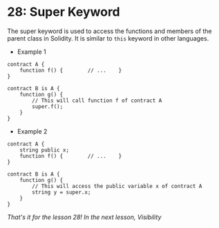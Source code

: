 # 28: Super Keyword

The super keyword is used to access the functions and members of the parent class in Solidity. It is similar to `this` keyword in other languages.

* Example 1

```solidity
contract A {    
    function f() {        // ...    }
} 

contract B is A {    
    function g() {        
        // This will call function f of contract A        
        super.f();    
    }
}
```

* Example 2

```solidity
contract A {    
    string public x;    
    function f() {        // ...    }
}

contract B is A {    
    function g() {        
        // This will access the public variable x of contract A        
        string y = super.x;    
    }
}
```

_That's it for the lesson 28! In the next lesson, Visibility_

